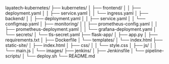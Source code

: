 layatech-kubernetes/
├── kubernetes/
│   ├── frontend/
│   │   ├── deployment.yaml
│   │   ├── service.yaml
│   │   └── ingress.yaml
│   ├── backend/
│   │   ├── deployment.yaml
│   │   ├── service.yaml
│   │   └── configmap.yaml
│   ├── monitoring/
│   │   ├── prometheus-config.yaml
│   │   ├── prometheus-deployment.yaml
│   │   └── grafana-deployment.yaml
│   └── secrets/
│       └── tls-secret.yaml
├── flask-app/
│   ├── app.py
│   ├── requirements.txt
│   ├── Dockerfile
│   └── templates/
│       └── index.html
├── static-site/
│   ├── index.html
│   ├── css/
│   │   └── style.css
│   ├── js/
│   │   └── main.js
│   └── images/
├── jenkins/
│   ├── Jenkinsfile
│   └── pipeline-scripts/
│       └── deploy.sh
└── README.md
